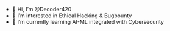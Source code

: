 - 👋 Hi, I’m @Decoder420
- 👀 I’m interested in Ethical Hacking & Bugbounty
- 🌱 I’m currently learning AI-ML integrated with Cybersecurity

<!---
Decoder420/Decoder420 is a ✨ special ✨ repository because its `README.md` (this file) appears on your GitHub profile.
You can click the Preview link to take a look at your changes.
--->
